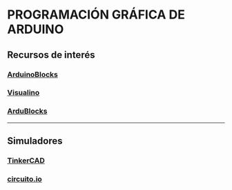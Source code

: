 # PROGRAMACIÓN GRÁFICA DE ARDUINO

## Recursos de interés

###  [ArduinoBlocks](https://www.arduinoblocks.com)

### [Visualino](www.visualino.net)

### [ArduBlocks](http://blog.ardublock.com/)

***

## Simuladores

### [TinkerCAD](https://www.tinkercad.com)

### [circuito.io](https://circuito.io/app)
